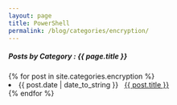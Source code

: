 ```yaml
---
layout: page
title: PowerShell
permalink: /blog/categories/encryption/
---
```


<h5> Posts by Category : {{ page.title }} </h5>

<div class="card">
{% for post in site.categories.encryption %}
 <li class="category-posts"><span>{{ post.date | date_to_string }}</span> &nbsp; <a href="{{ post.url }}">{{ post.title }}</a></li>
{% endfor %}
</div>
